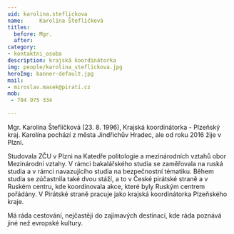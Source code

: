 ```yaml
---
uid: karolina.steflickova
name:     Karolína Šteflíčková
titles:
  before: Mgr.
  after:
category:
- kontaktni_osoba
description: krajská koordinátorka
img: people/karolina_steflickova.jpg
heroImg: banner-default.jpg
mail:
- miroslav.masek@pirati.cz
mob:
 - 704 975 334
 
---
```


Mgr. Karolína Šteflíčková (23. 8. 1996), Krajská koordinátorka - Plzeňský kraj. Karolína pochází z města Jindřichův Hradec, ale od roku 2016 žije v Plzni.

Studovala ZČU v Plzni na Katedře politologie a mezinárodních vztahů obor Mezinárodní vztahy. V rámci bakalářského studia se zaměřovala na ruská studia a v rámci navazujícího studia na bezpečnostní tématiku. Během studia se zúčastnila také dvou stáží, a to v České pirátské straně a v Ruském centru, kde koordinovala akce, které byly Ruským centrem pořádány. V Pirátské straně pracuje jako krajská koordinátorka Plzeňského kraje.

Má ráda cestování, nejčastěji do zajímavých destinací, kde ráda poznává jiné než evropské kultury.
